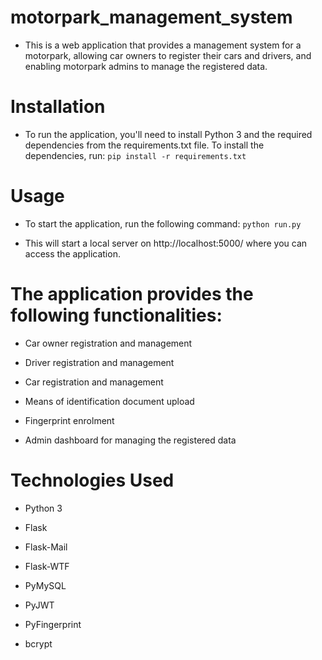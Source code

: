 # motorpark_management_system
+ This is a web application that provides a management system for a motorpark, allowing car owners to register their cars and drivers, and enabling motorpark admins to manage the registered data.

# Installation

+ To run the application, you'll need to install Python 3 and the required dependencies from the requirements.txt file. To install the dependencies, run:
`pip install -r requirements.txt`

# Usage


+ To start the application, run the following command:
`python run.py`

+ This will start a local server on http://localhost:5000/ where you can access the application.

# The application provides the following functionalities:

+ Car owner registration and management

+ Driver registration and management

+ Car registration and management

+ Means of identification document upload

+ Fingerprint enrolment

+ Admin dashboard for managing the registered data

# Technologies Used

+ Python 3

+ Flask

+ Flask-Mail

+ Flask-WTF

+ PyMySQL

+ PyJWT

+ PyFingerprint

+ bcrypt
